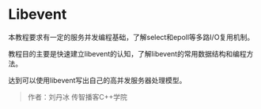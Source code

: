 # Libevent

本教程要求有一定的服务并发编程基础，了解select和epoll等多路I/O复用机制。



教程目的主要是快速建立libevent的认知，了解libevent的常用数据结构和编程方法。



达到可以使用libevent写出自己的高并发服务器处理模型。







> 作者：刘丹冰
> 传智播客C++学院





